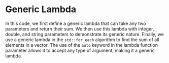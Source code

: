 # Generic Lambda
In this code, we first define a generic lambda that can take any two parameters and return their sum. We then use this lambda with integer, double, and string parameters to demonstrate its generic nature. Finally, we use a generic lambda in the `std::for_each` algorithm to find the sum of all elements in a vector. The use of the `auto` keyword in the lambda function parameter allows it to accept any type of argument, making it a generic lambda.